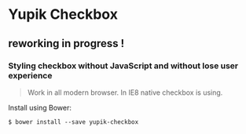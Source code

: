 
Yupik Checkbox
==============

## reworking in progress !

### Styling checkbox without JavaScript and without lose user experience

>  Work in all modern browser. In IE8 native checkbox is using.

Install using Bower:

    $ bower install --save yupik-checkbox